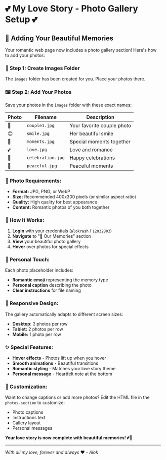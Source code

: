 # 💕 My Love Story - Photo Gallery Setup 💕

## 📸 Adding Your Beautiful Memories

Your romantic web page now includes a photo gallery section! Here's how to add your photos:

### **📁 Step 1: Create Images Folder**
The `images` folder has been created for you. Place your photos there.

### **🖼️ Step 2: Add Your Photos**
Save your photos in the `images` folder with these exact names:

| Photo | Filename | Description |
|-------|----------|-------------|
| 💑 | `couple1.jpg` | Your favorite couple photo |
| 😊 | `smile.jpg` | Her beautiful smile |
| 🌅 | `moments.jpg` | Special moments together |
| 💕 | `love.jpg` | Love and romance |
| 🎉 | `celebration.jpg` | Happy celebrations |
| 🌙 | `peaceful.jpg` | Peaceful moments |

### **📏 Photo Requirements:**
- **Format:** JPG, PNG, or WebP
- **Size:** Recommended 400x300 pixels (or similar aspect ratio)
- **Quality:** High quality for best appearance
- **Content:** Romantic photos of you both together

### **🎨 How It Works:**
1. **Login** with your credentials (`alokrash` / `12032803`)
2. **Navigate** to "📸 Our Memories" section
3. **View** your beautiful photo gallery
4. **Hover** over photos for special effects

### **💝 Personal Touch:**
Each photo placeholder includes:
- **Romantic emoji** representing the memory type
- **Personal caption** describing the photo
- **Clear instructions** for file naming

### **📱 Responsive Design:**
The gallery automatically adapts to different screen sizes:
- **Desktop:** 3 photos per row
- **Tablet:** 2 photos per row
- **Mobile:** 1 photo per row

### **✨ Special Features:**
- **Hover effects** - Photos lift up when you hover
- **Smooth animations** - Beautiful transitions
- **Romantic styling** - Matches your love story theme
- **Personal message** - Heartfelt note at the bottom

### **🔧 Customization:**
Want to change captions or add more photos? Edit the HTML file in the `photos-section` to customize:
- Photo captions
- Instructions text
- Gallery layout
- Personal messages

**Your love story is now complete with beautiful memories! 💕📸**

---
*With all my love, forever and always* ❤️
*- Alok*
